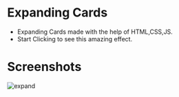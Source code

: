 # Expanding Cards

- Expanding Cards made with the help of HTML,CSS,JS.
- Start Clicking to see this amazing effect.

# Screenshots
![expand](https://user-images.githubusercontent.com/85401522/162020030-efbb4b64-75c9-4ced-a8c5-78efdaf8db2a.png)
